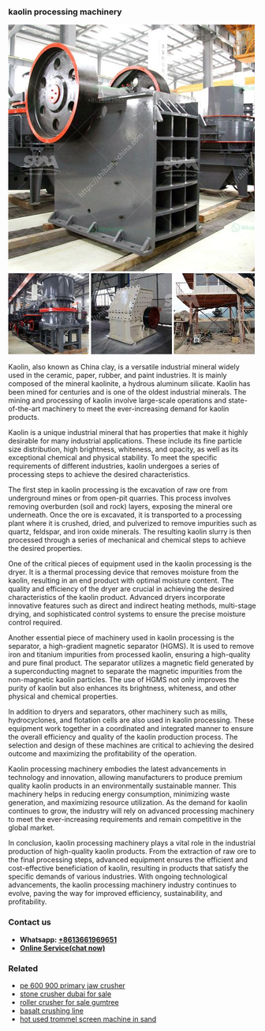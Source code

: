 <h3>kaolin processing machinery</h3><img src='1706753793.jpg' alt=''><p>Kaolin, also known as China clay, is a versatile industrial mineral widely used in the ceramic, paper, rubber, and paint industries. It is mainly composed of the mineral kaolinite, a hydrous aluminum silicate. Kaolin has been mined for centuries and is one of the oldest industrial minerals. The mining and processing of kaolin involve large-scale operations and state-of-the-art machinery to meet the ever-increasing demand for kaolin products.</p><p>Kaolin is a unique industrial mineral that has properties that make it highly desirable for many industrial applications. These include its fine particle size distribution, high brightness, whiteness, and opacity, as well as its exceptional chemical and physical stability. To meet the specific requirements of different industries, kaolin undergoes a series of processing steps to achieve the desired characteristics.</p><p>The first step in kaolin processing is the excavation of raw ore from underground mines or from open-pit quarries. This process involves removing overburden (soil and rock) layers, exposing the mineral ore underneath. Once the ore is excavated, it is transported to a processing plant where it is crushed, dried, and pulverized to remove impurities such as quartz, feldspar, and iron oxide minerals. The resulting kaolin slurry is then processed through a series of mechanical and chemical steps to achieve the desired properties.</p><p>One of the critical pieces of equipment used in the kaolin processing is the dryer. It is a thermal processing device that removes moisture from the kaolin, resulting in an end product with optimal moisture content. The quality and efficiency of the dryer are crucial in achieving the desired characteristics of the kaolin product. Advanced dryers incorporate innovative features such as direct and indirect heating methods, multi-stage drying, and sophisticated control systems to ensure the precise moisture control required.</p><p>Another essential piece of machinery used in kaolin processing is the separator, a high-gradient magnetic separator (HGMS). It is used to remove iron and titanium impurities from processed kaolin, ensuring a high-quality and pure final product. The separator utilizes a magnetic field generated by a superconducting magnet to separate the magnetic impurities from the non-magnetic kaolin particles. The use of HGMS not only improves the purity of kaolin but also enhances its brightness, whiteness, and other physical and chemical properties.</p><p>In addition to dryers and separators, other machinery such as mills, hydrocyclones, and flotation cells are also used in kaolin processing. These equipment work together in a coordinated and integrated manner to ensure the overall efficiency and quality of the kaolin production process. The selection and design of these machines are critical to achieving the desired outcome and maximizing the profitability of the operation.</p><p>Kaolin processing machinery embodies the latest advancements in technology and innovation, allowing manufacturers to produce premium quality kaolin products in an environmentally sustainable manner. This machinery helps in reducing energy consumption, minimizing waste generation, and maximizing resource utilization. As the demand for kaolin continues to grow, the industry will rely on advanced processing machinery to meet the ever-increasing requirements and remain competitive in the global market.</p><p>In conclusion, kaolin processing machinery plays a vital role in the industrial production of high-quality kaolin products. From the extraction of raw ore to the final processing steps, advanced equipment ensures the efficient and cost-effective beneficiation of kaolin, resulting in products that satisfy the specific demands of various industries. With ongoing technological advancements, the kaolin processing machinery industry continues to evolve, paving the way for improved efficiency, sustainability, and profitability.</p><h3>Contact us</h3><ul><li><strong>Whatsapp:&nbsp;<a href="https://wa.me/8613661969651">+8613661969651</a></strong></li><li><a href="https://swt.shibang-china.com/?git&amp;zhl&amp;kaolin processing machinery"><strong>Online Service(chat now)</strong></a></li></ul><h3>Related</h3><ul><li><a href='pe 600 900 primary jaw crusher.md'>pe 600 900 primary jaw crusher</a></li><li><a href='stone crusher dubai for sale.md'>stone crusher dubai for sale</a></li><li><a href='roller crusher for sale gumtree.md'>roller crusher for sale gumtree</a></li><li><a href='basalt crushing line.md'>basalt crushing line</a></li><li><a href='hot used trommel screen machine in sand.md'>hot used trommel screen machine in sand</a></li></ul>